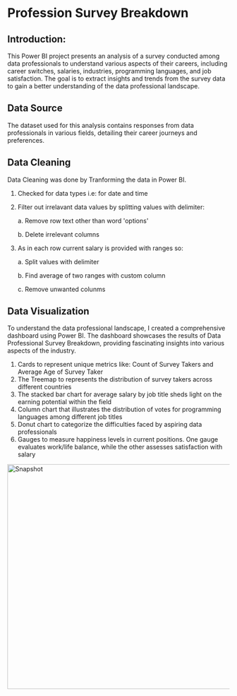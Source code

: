 # Profession Survey Breakdown


## Introduction: 
This Power BI project presents an analysis of a survey conducted among data professionals to understand various aspects of their careers, including career switches, salaries, industries, programming languages, and job satisfaction. The goal is to extract insights and trends from the survey data to gain a better understanding of the data professional landscape.

## Data Source 
The dataset used for this analysis contains responses from data professionals in various fields, detailing their career journeys and preferences.

## Data Cleaning
Data Cleaning was done by Tranforming the data in Power BI. 
1. Checked for data types i.e: for date and time 
2. Filter out irrelavant data values by splitting values with delimiter:

   a. Remove row text other than word 'options'
   
   b. Delete irrelevant columns
   
4. As in each row current salary is provided with ranges so:
   
   a. Split values with delimiter
   
   b. Find average of two ranges with custom column
   
   c. Remove unwanted colunms

## Data Visualization 
To understand the data professional landscape, I created a comprehensive dashboard using Power BI. The dashboard showcases the results of Data Professional Survey Breakdown, providing fascinating insights into various aspects of the industry.

1. Cards to represent unique metrics like: Count of Survey Takers and Average Age of Survey Taker 
2. The Treemap to represents the distribution of survey takers across different countries
3. The stacked bar chart for average salary by job title sheds light on the earning potential within the field
4. Column chart that illustrates the distribution of votes for programming languages among different job titles
5. Donut chart to categorize the difficulties faced by aspiring data professionals
6. Gauges to measure happiness levels in current positions. One gauge evaluates work/life balance, while the other assesses satisfaction with salary


<img width="509" alt="Snapshot" src="https://github.com/user-attachments/assets/edb0b246-8f36-403e-9f35-4c58502d829e">

